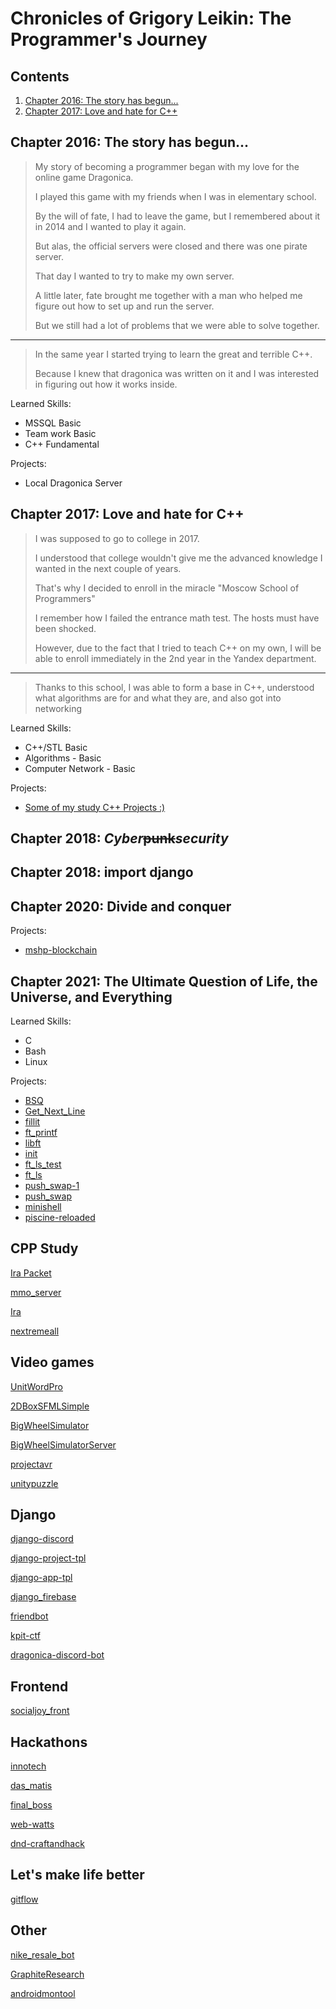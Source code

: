 # Chronicles of Grigory Leikin: The Programmer's Journey

## Contents

1. [Chapter 2016: The story has begun...](#chapter-2016-the-story-has-begun)
2. [Chapter 2017: Love and hate for C++](#chapter-2017-love-and-hate-for-c)

## Chapter 2016: The story has begun...

> My story of becoming a programmer began with my love for the online game Dragonica.
> 
> I played this game with my friends when I was in elementary school.
> 
> By the will of fate, I had to leave the game, but I remembered about it in 2014 and I wanted to play it again.
> 
> But alas, the official servers were closed and there was one pirate server.
> 
> That day I wanted to try to make my own server.
> 
> A little later, fate brought me together with a man who helped me figure out how to set up and run the server.
>
> But we still had a lot of problems that we were able to solve together.
>
---
>
> In the same year I started trying to learn the great and terrible C++.
>
> Because I knew that dragonica was written on it and I was interested in figuring out how it works inside.

Learned Skills:
- MSSQL Basic
- Team work Basic
- C++ Fundamental

Projects:
- Local Dragonica Server

## Chapter 2017: Love and hate for C++

> I was supposed to go to college in 2017.
>
> I understood that college wouldn't give me the advanced knowledge I wanted in the next couple of years.
> 
> That's why I decided to enroll in the miracle "Moscow School of Programmers"
>
> I remember how I failed the entrance math test. The hosts must have been shocked.
>
> However, due to the fact that I tried to teach C++ on my own, I will be able to enroll immediately in the 2nd year in the Yandex department.
>
---
>
> Thanks to this school, I was able to form a base in C++, understood what algorithms are for and what they are, and also got into networking
>

Learned Skills:
- С++/STL Basic
- Algorithms - Basic
- Computer Network - Basic

Projects:
- [Some of my study C++ Projects :)](https://github.com/reOiL/cv/tree/master/projects/2017)

## Chapter 2018: *Cyber*~~punk~~*security*

## Chapter 2018: import django

## Chapter 2020: Divide and conquer

Projects:
- [mshp-blockchain](https://github.com/reOiL/mshp-blockchain)

## Chapter 2021: The Ultimate Question of Life, the Universe, and Everything

Learned Skills:
- C
- Bash
- Linux

Projects:
- [BSQ](https://github.com/reOiL/BSQ)
- [Get_Next_Line](https://github.com/reOiL/Get_Next_Line)
- [fillit](https://github.com/reOiL/fillit)
- [ft_printf](https://github.com/reOiL/ft_printf)
- [libft](https://github.com/reOiL/libft)
- [init](https://github.com/reOiL/init)
- [ft_ls_test](https://github.com/reOiL/ft_ls_test)
- [ft_ls](https://github.com/reOiL/ft_ls)
- [push_swap-1](https://github.com/reOiL/push_swap-1)
- [push_swap](https://github.com/reOiL/push_swap)
- [minishell](https://github.com/reOiL/minishell)
- [piscine-reloaded](https://github.com/reOiL/piscine-reloaded)

## CPP Study
[Ira Packet](https://github.com/reOiL/Packet)

[mmo_server](https://github.com/reOiL/mmo_server)

[Ira](https://gitlab.com/yoga3001/Ira)

[nextremeall](https://gitlab.com/yoga3001/nextremeall)

## Video games
[UnitWordPro](https://github.com/reOiL/UnitWordPro)

[2DBoxSFMLSimple](https://github.com/reOiL/2DBoxSFMLSimple)

[BigWheelSimulator](https://github.com/reOiL/BigWheelSimulator)

[BigWheelSimulatorServer](https://github.com/reOiL/BigWheelSimulatorServer)

[projectavr](https://gitlab.com/yoga3001/projectavr)

[unitypuzzle](https://gitlab.com/yoga3001/unitypuzzle)

## Django
[django-discord](https://github.com/reOiL/django-discord)

[django-project-tpl](https://github.com/reOiL/django-project-tpl)

[django-app-tpl](https://github.com/reOiL/django-app-tpl)

[django_firebase](https://github.com/reOiL/django_firebase)

[friendbot](https://github.com/reOiL/friendbot)

[kpit-ctf](https://gitlab.com/yoga3001/kpit-ctf)

[dragonica-discord-bot](https://gitlab.com/yoga3001/dragonica-discord-bot)

## Frontend
[socialjoy_front](https://github.com/reOiL/socialjoy_front)

## Hackathons
[innotech](https://github.com/reOiL/innotech)

[das_matis](https://github.com/reOiL/das_matis)

[final_boss](https://github.com/reOiL/final_boss)

[web-watts](https://github.com/reOiL/web-watts)

[dnd-craftandhack](https://gitlab.com/yoga3001/dnd-craftandhack)

## Let's make life better
[gitflow](https://github.com/reOiL/gitflow)


## Other
[nike_resale_bot](https://gitlab.com/yoga3001/nike_resale_bot)

[GraphiteResearch](https://gitlab.com/GraphiteResearch/)

[androidmontool](https://gitlab.com/yoga3001/androidmontool)
